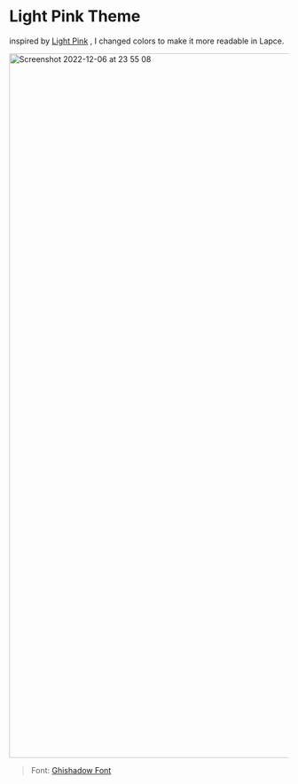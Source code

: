 # Light Pink Theme

inspired by [Light Pink](https://github.com/mgwg/light-pink-theme) , I changed colors to make it more readable in Lapce.

<img width="1271" alt="Screenshot 2022-12-06 at 23 55 08" src="https://user-images.githubusercontent.com/9583775/205991817-b8891d34-3982-4278-a8cb-39405cc42d7d.png">

> Font: [Ghishadow Font](https://github.com/ghishadow/ghishadow-font)
